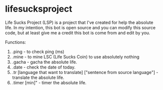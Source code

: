 # lifesucksproject
Life Sucks Project (LSP) is a project that I've created for help the absolute life. In my intention, this bot is open source and you can modify this source code, but at least give me a credit this bot is come from and edit by you. 

Functions:
1) .ping - to check ping (ms)
2) .mine - to mine LSC (Life Sucks Coin) to use absolutely nothing
3) .gacha - gacha the absolute life.
3) .date - check the date of today.
4) .tr [language that want to translate] ["sentence from source language"] - translate the absolute life.
5) .timer [min]" - timer the absolute life.
